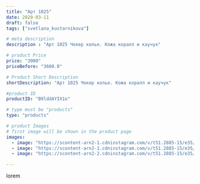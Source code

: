 ```yaml
---
title: "Арт 1025"
date: 2020-03-11
draft: false
tags: ["svetlana_kustarnikova"]

# meta description
description : "Арт 1025 Чокер колье. Кожа коралл и каучук"

# product Price
price: "3000"
priceBefore: "3600.0"

# Product Short Description
shortDescription: "Арт 1025 Чокер колье. Кожа коралл и каучук"

#product ID
productID: "B9lddAYIX1o"

# type must be "products"
type: "products"

# product Images
# first image will be shown in the product page
images:
  - image: "https://scontent-arn2-1.cdninstagram.com/v/t51.2885-15/e35/89098553_116984269905676_1311894396361350156_n.jpg?se=7&tp=1&_nc_ht=scontent-arn2-1.cdninstagram.com&_nc_cat=104&_nc_ohc=j1ol7cjK4h4AX_fRSBL&ccb=7-4&oh=2cc7799e9ee825c290fdf4c12fb0633f&oe=6084F8E5&ig_cache_key=MjI2MjM0MzkxODYzNzEzMDY3Mg%3D%3D.2-ccb7-4"
  - image: "https://scontent-arn2-1.cdninstagram.com/v/t51.2885-15/e35/89666493_925317357897028_3537327834300130410_n.jpg?se=7&tp=1&_nc_ht=scontent-arn2-1.cdninstagram.com&_nc_cat=104&_nc_ohc=Mj0-4nDRelgAX-5oCqd&ccb=7-4&oh=5efdea0862fe5036e8371c484ab8e1d2&oe=6082BF01&ig_cache_key=MjI2MjM0MzkxODY1NDAzNDc5NQ%3D%3D.2-ccb7-4"
  - image: "https://scontent-arn2-2.cdninstagram.com/v/t51.2885-15/e35/89836164_246873299805816_7174351562796292530_n.jpg?se=7&tp=1&_nc_ht=scontent-arn2-2.cdninstagram.com&_nc_cat=100&_nc_ohc=w-fDRMKueVAAX8eGAY9&ccb=7-4&oh=aceeafe295ea06bd0afcca2fc6ab1858&oe=6084DF35&ig_cache_key=MjI2MjM0MzkxODY2MjQzMDYwMA%3D%3D.2-ccb7-4"

---
```

lorem
